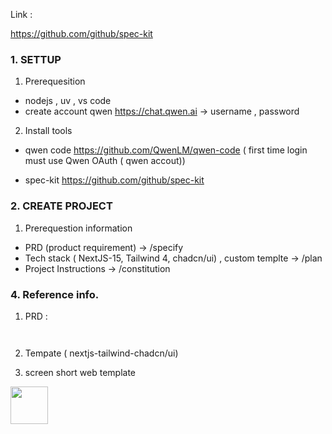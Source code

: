 Link : 

https://github.com/github/spec-kit

### 1. SETTUP 

1. Prerequesition 
- nodejs , uv , vs code 
- create account  qwen https://chat.qwen.ai  -> username , password 

2. Install tools 
- qwen code https://github.com/QwenLM/qwen-code  ( first time login must use Qwen OAuth ( qwen accout))

- spec-kit  https://github.com/github/spec-kit 

### 2. CREATE PROJECT

1. Prerequestion information
- PRD (product requirement) -> /specify
- Tech stack ( NextJS-15, Tailwind 4, chadcn/ui) , custom templte -> /plan
- Project Instructions -> /constitution






### 4. Reference info.

1. PRD :
```


```


2. Tempate ( nextjs-tailwind-chadcn/ui)




3. screen short web template

<img src="https://github.com/nvm-sh/logos/blob/main/nvm-logo-color-avatar-white.png" width="60">

